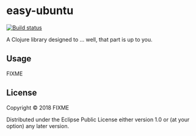 # easy-ubuntu
[![Build status](https://ci.appveyor.com/api/projects/status/typdk1k95ahnkjwp?svg=true)](https://ci.appveyor.com/project/Jamlee/easy-ubuntu)

A Clojure library designed to ... well, that part is up to you.

## Usage

FIXME

## License

Copyright © 2018 FIXME

Distributed under the Eclipse Public License either version 1.0 or (at
your option) any later version.
